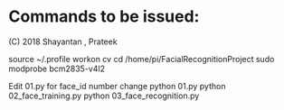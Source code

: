 Commands to be issued:
=======================
 (C) 2018 Shayantan , Prateek 

source ~/.profile 
workon cv
cd /home/pi/FacialRecognitionProject
sudo modprobe bcm2835-v4l2

Edit 01.py for face_id number change
python 01.py
python 02_face_training.py
python 03_face_recognition.py